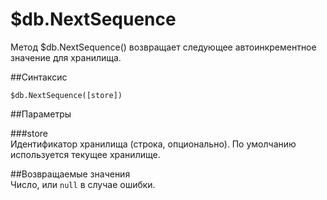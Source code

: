 # $db.NextSequence
Метод $db.NextSequence() возвращает следующее автоинкрементное значение для хранилища.  

##Синтаксис  

```
$db.NextSequence([store])
```  

##Параметры

###store  
Идентификатор хранилища (строка, опционально). По умолчанию используется текущее хранилище.  

##Возвращаемые значения  
Число, или `null` в случае ошибки.

